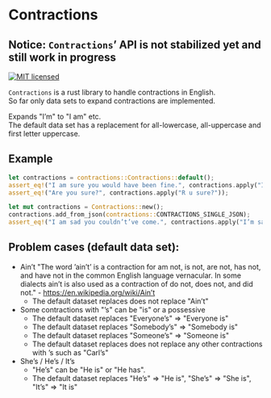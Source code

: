 
# Contractions

## **Notice**: `Contractions`’ API is not stabilized yet and still work in progress


[![MIT licensed][mit-badge]][mit-url]

`Contractions` is a rust library to handle contractions in English.  
So far only data sets to expand contractions are implemented.

Expands "I’m" to "I am" etc.  
The default data set has a replacement for all-lowercase, all-uppercase and first letter uppercase.

## Example

```rust
let contractions = contractions::Contractions::default();
assert_eq!("I am sure you would have been fine.", contractions.apply("I’m sure you’d’ve been fine."));
assert_eq!("Are you sure?", contractions.apply("R u sure?"));
```

```rust
let mut contractions = Contractions::new();
contractions.add_from_json(contractions::CONTRACTIONS_SINGLE_JSON);
assert_eq!("I am sad you couldn’t’ve come.", contractions.apply("I’m sad you couldn’t’ve come."));
```

## Problem cases (default data set):
- Ain’t
  "The word ’ain’t’ is a contraction for am not, is not, are not, has not, and have not in the common English language vernacular. In some dialects ain’t is also used as a contraction of do not, does not, and did not." - https://en.wikipedia.org/wiki/Ain’t  
  - The default dataset replaces does not replace "Ain’t"
- Some contractions with "’s" can be "is" or a possessive
  - The default dataset replaces "Everyone’s" => "Everyone is"
  - The default dataset replaces "Somebody’s" => "Somebody is"
  - The default dataset replaces "Someone’s" => "Someone is"
  - The default dataset replaces does not replace any other contractions with ’s such as "Carl’s"
- She’s / He’s / It’s
  - "He’s" can be "He is" or "He has".
  - The default dataset replaces "He’s" => "He is", "She’s" => "She is", "It’s" => "It is"

[mit-url]: LICENSE
[mit-badge]: https://img.shields.io/badge/license-MIT-blue.svg
